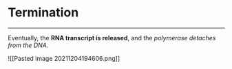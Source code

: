 # Termination
---
Eventually, the **RNA transcript is released**, and the *polymerase detaches from the DNA*.

![[Pasted image 20211204194606.png]]